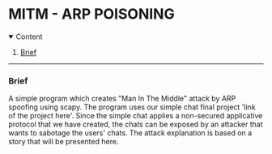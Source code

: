 # MITM - ARP POISONING

<!-- TABLE OF CONTENTS -->
<details open="open">
  <summary>Content</summary>
  <ol>
    <li><a href="#Brief">Brief</a></li>
  </ol>
</details>

----------------

<!-- Brief -->
### Brief
A simple program which creates "Man In The Middle" attack by ARP spoofing using scapy.
The program uses our simple chat final project 'link of the project here'.
Since the simple chat applies a non-secured applicative protocol that we have created, 
the chats can be exposed by an attacker that wants to sabotage the users' chats.
The attack explanation is based on a story that will be presented here.

